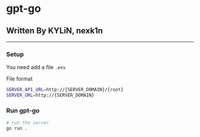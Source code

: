 # gpt-go
## Written By KYLiN, nexk1n 

--- 

### Setup

You need add a file  `.env`

File format

```sh
SERVER_API_URL=http://{SERVER_DOMAIN}/{root}
SERVER_URL=http://{SERVER_DOMAIN}
```

### Run gpt-go
```sh
# run the server
go run .
```